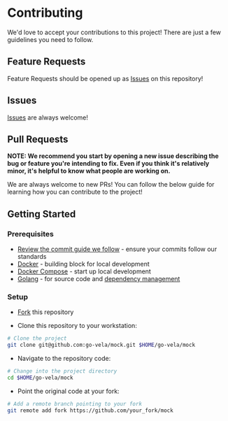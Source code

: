 # Contributing

We'd love to accept your contributions to this project! There are just a few guidelines you need to follow.

## Feature Requests

Feature Requests should be opened up as [Issues](/issues/new/) on this repository!

## Issues

[Issues](/issues/new/) are always welcome!

## Pull Requests

**NOTE: We recommend you start by opening a new issue describing the bug or feature you're intending to fix. Even if you think it's relatively minor, it's helpful to know what people are working on.**

We are always welcome to new PRs! You can follow the below guide for learning how you can contribute to the project!

## Getting Started

### Prerequisites

* [Review the commit guide we follow](https://chris.beams.io/posts/git-commit/#seven-rules) - ensure your commits follow our standards
* [Docker](https://docs.docker.com/install/) - building block for local development
* [Docker Compose](https://docs.docker.com/compose/install/) - start up local development
* [Golang](https://golang.org/dl/) - for source code and [dependency management](https://github.com/golang/go/wiki/Modules)

### Setup

* [Fork](/fork) this repository

* Clone this repository to your workstation:

```bash
# Clone the project
git clone git@github.com:go-vela/mock.git $HOME/go-vela/mock
```

* Navigate to the repository code:

```bash
# Change into the project directory
cd $HOME/go-vela/mock
```

* Point the original code at your fork:

```bash
# Add a remote branch pointing to your fork
git remote add fork https://github.com/your_fork/mock
```
